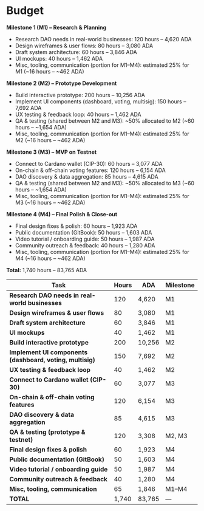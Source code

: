 # Budget

**Milestone 1 (M1) – Research & Planning**

* Research DAO needs in real-world businesses: 120 hours – 4,620 ADA
* Design wireframes & user flows: 80 hours – 3,080 ADA
* Draft system architecture: 60 hours – 3,846 ADA
* UI mockups: 40 hours – 1,462 ADA
* Misc, tooling, communication (portion for M1–M4): estimated 25% for M1 (\~16 hours – \~462 ADA)

**Milestone 2 (M2) – Prototype Development**

* Build interactive prototype: 200 hours – 10,256 ADA
* Implement UI components (dashboard, voting, multisig): 150 hours – 7,692 ADA
* UX testing & feedback loop: 40 hours – 1,462 ADA
* QA & testing (shared between M2 and M3): \~50% allocated to M2 (\~60 hours – \~1,654 ADA)
* Misc, tooling, communication (portion for M1–M4): estimated 25% for M2 (\~16 hours – \~462 ADA)

**Milestone 3 (M3) – MVP on Testnet**

* Connect to Cardano wallet (CIP-30): 60 hours – 3,077 ADA
* On-chain & off-chain voting features: 120 hours – 6,154 ADA
* DAO discovery & data aggregation: 85 hours – 4,615 ADA
* QA & testing (shared between M2 and M3): \~50% allocated to M3 (\~60 hours – \~1,654 ADA)
* Misc, tooling, communication (portion for M1–M4): estimated 25% for M3 (\~16 hours – \~462 ADA)

**Milestone 4 (M4) – Final Polish & Close-out**

* Final design fixes & polish: 60 hours – 1,923 ADA
* Public documentation (GitBook): 50 hours – 1,603 ADA
* Video tutorial / onboarding guide: 50 hours – 1,987 ADA
* Community outreach & feedback: 40 hours – 1,280 ADA
* Misc, tooling, communication (portion for M1–M4): estimated 25% for M4 (\~16 hours – \~462 ADA)

**Total:** 1,740 hours – 83,765 ADA



| Task                                                      | Hours | ADA    | Milestone |
| --------------------------------------------------------- | ----- | ------ | --------- |
| **Research DAO needs in real-world businesses**           | 120   | 4,620  | M1        |
| **Design wireframes & user flows**                        | 80    | 3,080  | M1        |
| **Draft system architecture**                             | 60    | 3,846  | M1        |
| **UI mockups**                                            | 40    | 1,462  | M1        |
| **Build interactive prototype**                           | 200   | 10,256 | M2        |
| **Implement UI components (dashboard, voting, multisig)** | 150   | 7,692  | M2        |
| **UX testing & feedback loop**                            | 40    | 1,462  | M2        |
| **Connect to Cardano wallet (CIP-30)**                    | 60    | 3,077  | M3        |
| **On-chain & off-chain voting features**                  | 120   | 6,154  | M3        |
| **DAO discovery & data aggregation**                      | 85    | 4,615  | M3        |
| **QA & testing (prototype & testnet)**                    | 120   | 3,308  | M2, M3    |
| **Final design fixes & polish**                           | 60    | 1,923  | M4        |
| **Public documentation (GitBook)**                        | 50    | 1,603  | M4        |
| **Video tutorial / onboarding guide**                     | 50    | 1,987  | M4        |
| **Community outreach & feedback**                         | 40    | 1,280  | M4        |
| **Misc, tooling, communication**                          | 65    | 1,846  | M1–M4     |
| **TOTAL**                                                 | 1,740 | 83,765 | —         |

